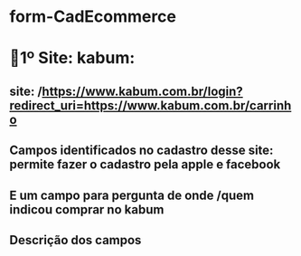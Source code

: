 # form-CadEcommerce


# 🔴1º Site: kabum: 

## site: /https://www.kabum.com.br/login?redirect_uri=https://www.kabum.com.br/carrinho

## Campos identificados no cadastro desse site:    permite fazer   o cadastro pela  apple e facebook  
## E um campo para pergunta de onde /quem indicou comprar no kabum  
## Descrição dos campos 